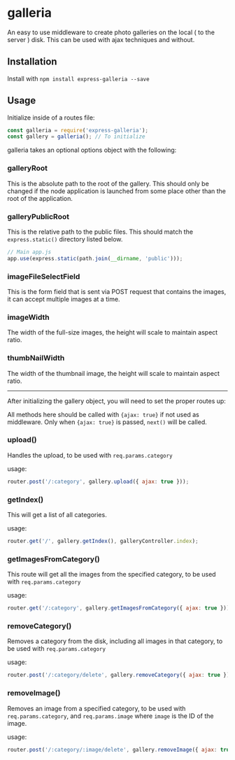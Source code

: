 # galleria

An easy to use middleware to create photo galleries on the local ( to the server ) disk. This can be used with ajax techniques and without.

## Installation

Install with `npm install express-galleria --save`

## Usage

Initialize inside of a routes file:

~~~javascript
const galleria = require('express-galleria');
const gallery = galleria(); // To initialize
~~~

galleria takes an optional options object with the following:

### galleryRoot

This is the absolute path to the root of the gallery. This should only be changed if the node application is launched from some place other than the root of the application.

### galleryPublicRoot

This is the relative path to the public files. This should match the `express.static()` directory listed below.

~~~javascript
// Main app.js
app.use(express.static(path.join(__dirname, 'public')));
~~~

### imageFileSelectField

This is the form field that is sent via POST request that contains the images, it can accept multiple images at a time.

### imageWidth

The width of the full-size images, the height will scale to maintain aspect ratio.

### thumbNailWidth

The width of the thumbnail image, the height will scale to maintain aspect ratio.

---

After initializing the gallery object, you will need to set the proper routes up:

All methods here should be called with `{ajax: true}` if not used as middleware. Only when `{ajax: true}` is passed, `next()` will be called.

### upload()

Handles the upload, to be used with `req.params.category`

usage:

~~~javascript
router.post('/:category', gallery.upload({ ajax: true }));
~~~

### getIndex()

This will get a list of all categories.

usage:

~~~javascript
router.get('/', gallery.getIndex(), galleryController.index);
~~~

### getImagesFromCategory()

This route will get all the images from the specified category, to be used with `req.params.category`

usage:

~~~javascript
router.get('/:category', gallery.getImagesFromCategory({ ajax: true }));
~~~

### removeCategory()

Removes a category from the disk, including all images in that category, to be used with `req.params.category`

usage:

~~~javascript
router.post('/:category/delete', gallery.removeCategory({ ajax: true }));
~~~

### removeImage()

Removes an image from a specified category, to be used with `req.params.category`, and `req.params.image` where `image` is the ID of the image.

usage:

~~~javascript
router.post('/:category/:image/delete', gallery.removeImage({ ajax: true }));
~~~